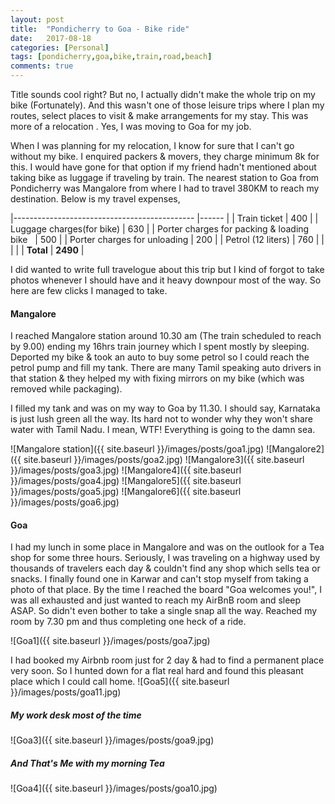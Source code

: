 ```yaml
---
layout: post
title:  "Pondicherry to Goa - Bike ride"
date:   2017-08-18
categories: [Personal]
tags: [pondicherry,goa,bike,train,road,beach]
comments: true
---
```


Title sounds cool right? But no, I actually didn't make the whole trip on my bike (Fortunately). And this wasn't one of those leisure trips where I plan my routes, select places to visit & make arrangements for my stay. This was more of a relocation . Yes, I was moving to Goa for my job.

When I was planning for my relocation, I know for sure that I can't go without my bike. I enquired packers & movers, they charge minimum 8k for this. I would have gone for that option if my friend hadn't mentioned about taking bike as luggage if traveling by train. The nearest station to Goa from Pondicherry was Mangalore from where I had to travel 380KM to reach my destination. Below is my travel expenses,

|---------------------------------------------	|------	|
| Train ticket                              	  | 400  	|
| Luggage charges(for bike)                 	  | 630  	|
| Porter charges for packing & loading bike &nbsp;   | 500  	|
| Porter charges for unloading              	  | 200  	|
| Petrol (12 liters)                        	  | 760  	|
|                                           	  |      	|
| **Total**                                     	  | **2490** 	|


I did wanted to write full travelogue about this trip but I kind of forgot to take photos whenever I should have and it heavy downpour most of the way. So here are few clicks I managed to take.

#### Mangalore
I reached Mangalore station around 10.30 am (The train scheduled to reach by 9.00) ending my 16hrs train journey which I spent mostly by sleeping. Deported my bike & took an auto to buy some petrol so I could reach the petrol pump and fill my tank. There are many Tamil speaking auto drivers in that station & they helped my with fixing mirrors on my bike (which was removed while packaging).

I filled my tank and was on my way to Goa by 11.30. I should say, Karnataka is just lush green all the way. Its hard not to wonder why they won't share water with Tamil Nadu. I mean, WTF! Everything is going to the damn sea.

![Mangalore station]({{ site.baseurl }}/images/posts/goa1.jpg)
![Mangalore2]({{ site.baseurl }}/images/posts/goa2.jpg)
![Mangalore3]({{ site.baseurl }}/images/posts/goa3.jpg)
![Mangalore4]({{ site.baseurl }}/images/posts/goa4.jpg)
![Mangalore5]({{ site.baseurl }}/images/posts/goa5.jpg)
![Mangalore6]({{ site.baseurl }}/images/posts/goa6.jpg)


#### Goa
I had my lunch in some place in Mangalore and was on the outlook for a Tea shop for some three hours. Seriously, I was traveling on a highway used by thousands of travelers each day & couldn't find any shop which sells tea or snacks. I finally found one in Karwar and can't stop myself from taking a photo of that place. By the time I reached the board "Goa welcomes you!", I was all exhausted and just wanted to reach my AirBnB room and sleep ASAP. So didn't even bother to take a single snap all the way. Reached my room by 7.30 pm and thus completing one heck of a ride.  

 ![Goa1]({{ site.baseurl }}/images/posts/goa7.jpg)

 I had booked my Airbnb room just for 2 day & had to find a permanent place very soon. So I hunted down for a flat real hard and found this pleasant place which I could call home.
 ![Goa5]({{ site.baseurl }}/images/posts/goa11.jpg)

##### My work desk most of the time
 ![Goa3]({{ site.baseurl }}/images/posts/goa9.jpg)

##### And That's Me with my morning Tea
 ![Goa4]({{ site.baseurl }}/images/posts/goa10.jpg)
